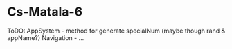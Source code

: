 # Cs-Matala-6

ToDO:
    AppSystem - method for generate specialNum (maybe though rand & appName?)
    Navigation - ... 